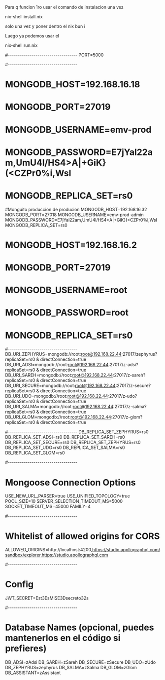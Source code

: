 Para q funcion 1ro usar el comando de instalacion una vez

nix-shell install.nix

solo una vez y poner dentro el nix
bun i

Luego ya podemos usar el

nix-shell run.nix

#-----------------------------------
PORT=5000

#-----------------------------------

# MONGODB_HOST=192.168.16.18

# MONGODB_PORT=27019

# MONGODB_USERNAME=emv-prod

# MONGODB_PASSWORD=E7jYal22am,UmU4l/HS4>A|+GiK}(<CZPr0%i,WsI

# MONGODB_REPLICA_SET=rs0

#Monguito produccion de producion
MONGODB_HOST=192.168.16.32
MONGODB_PORT=27018
MONGODB_USERNAME=emv-prod-admin
MONGODB_PASSWORD=E7jYal22am,UmU4l/HS4>A|+GiK}(<CZPr0%i,WsI
MONGODB_REPLICA_SET=rs0

# MONGODB_HOST=192.168.16.2

# MONGODB_PORT=27019

# MONGODB_USERNAME=root

# MONGODB_PASSWORD=root

# MONGODB_REPLICA_SET=rs0

#-----------------------------------
DB_URI_ZEPHYRUS=mongodb://root:root@192.168.22.44:27017/zephyrus?replicaSet=rs0 &
directConnection=true
DB_URI_ADSI=mongodb://root:root@192.168.22.44:27017/z-adsi?replicaSet=rs0 &
directConnection=true
DB_URI_SAREH=mongodb://root:root@192.168.22.44:27017/z-sareh?replicaSet=rs0 &
directConnection=true
DB_URI_SECURE=mongodb://root:root@192.168.22.44:27017/z-secure?replicaSet=rs0 &
directConnection=true
DB_URI_UDO=mongodb://root:root@192.168.22.44:27017/z-udo?replicaSet=rs0 &
directConnection=true
DB_URI_SALMA=mongodb://root:root@192.168.22.44:27017/z-salma?replicaSet=rs0 &
directConnection=true
DB_URI_GLOM=mongodb://root:root@192.168.22.44:27017/z-glom?replicaSet=rs0 &
directConnection=true

#-----------------------------------
DB_REPLICA_SET_ZEPHYRUS=rs0
DB_REPLICA_SET_ADSI=rs0
DB_REPLICA_SET_SAREH=rs0
DB_REPLICA_SET_SECURE=rs0
DB_REPLICA_SET_ZEPHYRUS=rs0
DB_REPLICA_SET_UDO=rs0
DB_REPLICA_SET_SALMA=rs0
DB_REPLICA_SET_GLOM=rs0

#-----------------------------------

# Mongoose Connection Options

USE_NEW_URL_PARSER=true
USE_UNIFIED_TOPOLOGY=true
POOL_SIZE=10
SERVER_SELECTION_TIMEOUT_MS=5000
SOCKET_TIMEOUT_MS=45000
FAMILY=4

#-----------------------------------

# Whitelist of allowed origins for CORS

ALLOWED_ORIGINS=http://localhost:4200,https://studio.apollographql.com/sandbox/explorer,https://studio.apollographql.com

#-----------------------------------

# Config

JWT_SECRET=Est3EsMISE3Dsecreto32s

#-----------------------------------

# Database Names (opcional, puedes mantenerlos en el código si prefieres)

DB_ADSI=zAdsi
DB_SAREH=zSareh
DB_SECURE=zSecure
DB_UDO=zUdo
DB_ZEPHYRUS=zephyrus
DB_SALMA=zSalma
DB_GLOM=zGlom
DB_ASSISTANT=zAssistant

